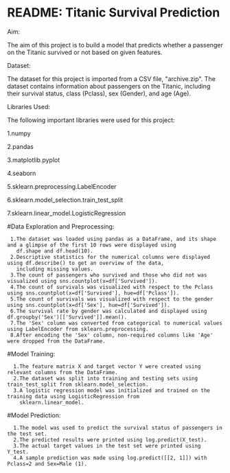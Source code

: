 # README: Titanic Survival Prediction
Aim:
   
   The aim of this project is to build a model that predicts whether a passenger on the Titanic survived or not based on given features.

Dataset:
   
   The dataset for this project is imported from a CSV file, "archive.zip". The dataset contains information about passengers on the Titanic, including their survival status, class (Pclass), sex (Gender), and age (Age).

Libraries Used:

The following important libraries were used for this project:
   
   1.numpy
   
   2.pandas
   
   3.matplotlib.pyplot
   
   4.seaborn
   
   5.sklearn.preprocessing.LabelEncoder
   
   6.sklearn.model_selection.train_test_split
   
   7.sklearn.linear_model.LogisticRegression

  #Data Exploration and Preprocessing:
     
     1.The dataset was loaded using pandas as a DataFrame, and its shape and a glimpse of the first 10 rows were displayed using 
       df.shape and df.head(10).
     2.Descriptive statistics for the numerical columns were displayed using df.describe() to get an overview of the data, 
       including missing values.
     3.The count of passengers who survived and those who did not was visualized using sns.countplot(x=df['Survived']).
     4.The count of survivals was visualized with respect to the Pclass using sns.countplot(x=df['Survived'], hue=df['Pclass']).
     5.The count of survivals was visualized with respect to the gender using sns.countplot(x=df['Sex'], hue=df['Survived']).
     6.The survival rate by gender was calculated and displayed using df.groupby('Sex')[['Survived']].mean().
     7.The 'Sex' column was converted from categorical to numerical values using LabelEncoder from sklearn.preprocessing.
     8.After encoding the 'Sex' column, non-required columns like 'Age' were dropped from the DataFrame.


#Model Training:
     
      1.The feature matrix X and target vector Y were created using relevant columns from the DataFrame.
      2.The dataset was split into training and testing sets using train_test_split from sklearn.model_selection.
      3.A logistic regression model was initialized and trained on the training data using LogisticRegression from 
        sklearn.linear_model.


#Model Prediction:
       
      1.The model was used to predict the survival status of passengers in the test set.
      2.The predicted results were printed using log.predict(X_test).
      3.The actual target values in the test set were printed using Y_test.
      4.A sample prediction was made using log.predict([[2, 1]]) with Pclass=2 and Sex=Male (1).
